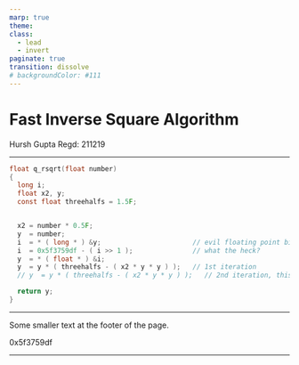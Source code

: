 ```yaml
---
marp: true
theme:
class:
  - lead
  - invert
paginate: true
transition: dissolve
# backgroundColor: #111
---
```


# Fast Inverse Square Algorithm

Hursh Gupta
Regd: 211219

---

```c
float q_rsqrt(float number)
{
  long i;
  float x2, y;
  const float threehalfs = 1.5F;


  x2 = number * 0.5F;
  y  = number;
  i  = * ( long * ) &y;                       // evil floating point bit level hacking
  i  = 0x5f3759df - ( i >> 1 );               // what the heck?
  y  = * ( float * ) &i;
  y  = y * ( threehalfs - ( x2 * y * y ) );   // 1st iteration
  // y  = y * ( threehalfs - ( x2 * y * y ) );   // 2nd iteration, this can be removed

  return y;
}
```

---

<p>Some smaller text at the footer of the page.</p>

<div >
0x5f3759df
</div>

---
